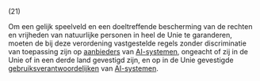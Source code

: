 (21)

Om een gelijk speelveld en een doeltreffende bescherming van de rechten en vrijheden van natuurlijke personen in heel de Unie te garanderen, moeten de bij deze verordening vastgestelde regels zonder discriminatie van toepassing zijn op [aanbieders](a3.md#^aanbieder) van [AI-systemen](a3.md#^ai-systeem), ongeacht of zij in de Unie of in een derde land gevestigd zijn, en op in de Unie gevestigde [gebruiksverantwoordelijken](a3.md#^gebruiksverantwoordelijke) van [AI-systemen](a3.md#^ai-systeem).